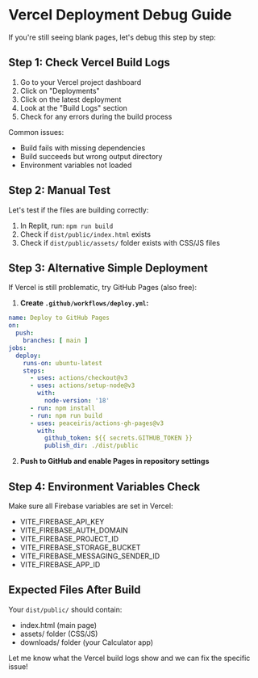# Vercel Deployment Debug Guide

If you're still seeing blank pages, let's debug this step by step:

## Step 1: Check Vercel Build Logs
1. Go to your Vercel project dashboard
2. Click on "Deployments" 
3. Click on the latest deployment
4. Look at the "Build Logs" section
5. Check for any errors during the build process

Common issues:
- Build fails with missing dependencies
- Build succeeds but wrong output directory
- Environment variables not loaded

## Step 2: Manual Test
Let's test if the files are building correctly:

1. In Replit, run: `npm run build`
2. Check if `dist/public/index.html` exists
3. Check if `dist/public/assets/` folder exists with CSS/JS files

## Step 3: Alternative Simple Deployment

If Vercel is still problematic, try GitHub Pages (also free):

1. **Create `.github/workflows/deploy.yml`:**
```yaml
name: Deploy to GitHub Pages
on:
  push:
    branches: [ main ]
jobs:
  deploy:
    runs-on: ubuntu-latest
    steps:
      - uses: actions/checkout@v3
      - uses: actions/setup-node@v3
        with:
          node-version: '18'
      - run: npm install
      - run: npm run build
      - uses: peaceiris/actions-gh-pages@v3
        with:
          github_token: ${{ secrets.GITHUB_TOKEN }}
          publish_dir: ./dist/public
```

2. **Push to GitHub and enable Pages in repository settings**

## Step 4: Environment Variables Check
Make sure all Firebase variables are set in Vercel:
- VITE_FIREBASE_API_KEY
- VITE_FIREBASE_AUTH_DOMAIN  
- VITE_FIREBASE_PROJECT_ID
- VITE_FIREBASE_STORAGE_BUCKET
- VITE_FIREBASE_MESSAGING_SENDER_ID
- VITE_FIREBASE_APP_ID

## Expected Files After Build
Your `dist/public/` should contain:
- index.html (main page)
- assets/ folder (CSS/JS)
- downloads/ folder (your Calculator app)

Let me know what the Vercel build logs show and we can fix the specific issue!